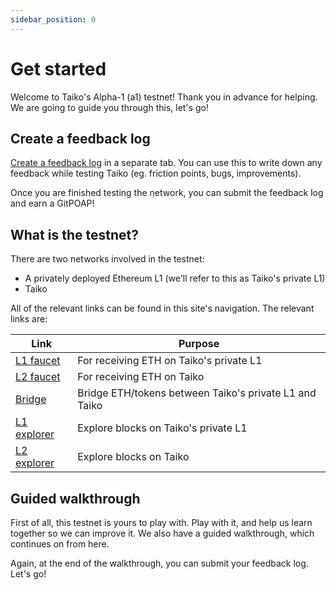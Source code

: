 ```yaml
---
sidebar_position: 0
---
```


# Get started

Welcome to Taiko's Alpha-1 (a1) testnet! Thank you in advance for helping. We are going to guide you through this, let's go!

## Create a feedback log

[Create a feedback log](https://github.com/orgs/taikoxyz/discussions/new?category=feedback&title=Testnet%20feedback%20form&body=%23+Friction+log%0D%0A-+TODO%0D%0A%0D%0A%23+Other+notes%0D%0A-+TODO%0D%0A) in a separate tab. You can use this to write down any feedback while testing Taiko (eg. friction points, bugs, improvements).

Once you are finished testing the network, you can submit the feedback log and earn a GitPOAP!

## What is the testnet?

There are two networks involved in the testnet:

- A privately deployed Ethereum L1 (we'll refer to this as Taiko's private L1)
- Taiko

All of the relevant links can be found in this site's navigation. The relevant links are:

| Link                                            | Purpose                                                |
| ----------------------------------------------- | ------------------------------------------------------ |
| [L1 faucet](https://l1faucet.a1.taiko.xyz/)     | For receiving ETH on Taiko's private L1                |
| [L2 faucet](https://l2faucet.a1.taiko.xyz/)     | For receiving ETH on Taiko                             |
| [Bridge](https://bridge.a1.taiko.xyz/)          | Bridge ETH/tokens between Taiko's private L1 and Taiko |
| [L1 explorer](https://l1explorer.a1.taiko.xyz/) | Explore blocks on Taiko's private L1                   |
| [L2 explorer](https://l2explorer.a1.taiko.xyz/) | Explore blocks on Taiko                                |

## Guided walkthrough

First of all, this testnet is yours to play with. Play with it, and help us learn together so we can improve it. We also have a guided walkthrough, which continues on from here.

Again, at the end of the walkthrough, you can submit your feedback log. Let's go!
